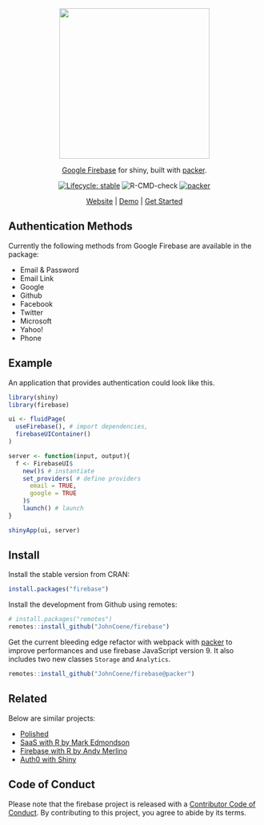 
<div align="center">

<img src="man/figures/logo.png" height="300px">

[Google Firebase](https://firebase.google.com) for shiny, 
built with [packer](https://packer.john-coene.com).

<!-- badges: start -->
[![Lifecycle: stable](https://img.shields.io/badge/lifecycle-stable-brightgreen.svg)](https://lifecycle.r-lib.org/articles/stages.html#stable)
![R-CMD-check](https://github.com/JohnCoene/firebase/workflows/R-CMD-check/badge.svg)
[![packer](https://github.com/JohnCoene/firebase/actions/workflows/packer-check.yml/badge.svg)](https://github.com/JohnCoene/firebase/actions/workflows/packer-check.yml)
<!-- badges: end -->

[Website](https://firebase.john-coene.com) | [Demo](https://shiny.john-coene.com/firebase) | [Get Started](https://firebase.john-coene.com/guide/get-started/)

</div>

## Authentication Methods

Currently the following methods from Google Firebase are available in the package:

* Email & Password
* Email Link
* Google
* Github
* Facebook
* Twitter
* Microsoft
* Yahoo!
* Phone

## Example

An application that provides authentication could look like this.

```r
library(shiny)
library(firebase)

ui <- fluidPage(
  useFirebase(), # import dependencies,
  firebaseUIContainer()
)

server <- function(input, output){
  f <- FirebaseUI$
    new()$ # instantiate
    set_providers( # define providers
      email = TRUE, 
      google = TRUE
    )$
    launch() # launch
}

shinyApp(ui, server)
```

## Install

Install the stable version from CRAN:

```r
install.packages("firebase")
```

Install the development from Github using remotes:

```r
# install.packages("remotes")
remotes::install_github("JohnCoene/firebase")
```

Get the current bleeding edge refactor with webpack 
with [packer](https://packer.john-coene.com)
to improve performances and use firebase JavaScript version 9.
It also includes two new classes `Storage` and `Analytics`.

```r
remotes::install_github("JohnCoene/firebase@packer")
```

## Related

Below are similar projects:

- [Polished](https://polished.tech/)
- [SaaS with R by Mark Edmondson](https://github.com/MarkEdmondson1234/Shiny-R-SaaS/)
- [Firebase with R by Andy Merlino](https://github.com/shinyonfire/sof-auth-example)
- [Auth0 with Shiny](https://auth0.com/blog/adding-authentication-to-shiny-server/)

## Code of Conduct
  
Please note that the firebase project is released with a [Contributor Code of Conduct](https://contributor-covenant.org/version/2/0/CODE_OF_CONDUCT.html). By contributing to this project, you agree to abide by its terms.
